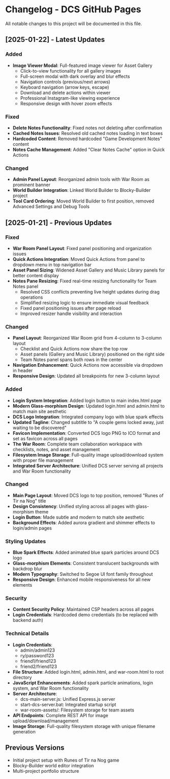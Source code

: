 # Changelog - DCS GitHub Pages

All notable changes to this project will be documented in this file.

## [2025-01-22] - Latest Updates

### Added
- **Image Viewer Modal**: Full-featured image viewer for Asset Gallery
  - Click-to-view functionality for all gallery images
  - Full-screen modal with dark overlay and blur effects
  - Navigation controls (previous/next arrows)
  - Keyboard navigation (arrow keys, escape)
  - Download and delete actions within viewer
  - Professional Instagram-like viewing experience
  - Responsive design with hover zoom effects

### Fixed
- **Delete Notes Functionality**: Fixed notes not deleting after confirmation
- **Cached Notes Issues**: Resolved old cached notes loading in text boxes
- **Hardcoded Content**: Removed hardcoded "Game Development Notes" content
- **Notes Cache Management**: Added "Clear Notes Cache" option in Quick Actions

### Changed
- **Admin Panel Layout**: Reorganized admin tools with War Room as prominent banner
- **World Builder Integration**: Linked World Builder to Blocky-Builder project
- **Tool Card Ordering**: Moved World Builder to first position, removed Advanced Settings and Debug Tools

## [2025-01-21] - Previous Updates

### Fixed
- **War Room Panel Layout**: Fixed panel positioning and organization issues
- **Quick Actions Integration**: Moved Quick Actions from panel to dropdown menu in top navigation bar
- **Asset Panel Sizing**: Widened Asset Gallery and Music Library panels for better content display
- **Notes Pane Resizing**: Fixed real-time resizing functionality for Team Notes panel
  - Resolved CSS conflicts preventing live height updates during drag operations
  - Simplified resizing logic to ensure immediate visual feedback
  - Fixed panel positioning issues after page reload
  - Improved resizer handle visibility and interaction

### Changed
- **Panel Layout**: Reorganized War Room grid from 4-column to 3-column layout
  - Checklist and Quick Actions now share the top row
  - Asset panels (Gallery and Music Library) positioned on the right side
  - Team Notes panel spans both rows in the center
- **Navigation Enhancement**: Quick Actions now accessible via dropdown in header
- **Responsive Design**: Updated all breakpoints for new 3-column layout

### Added
- **Login System Integration**: Added login button to main index.html page
- **Modern Glass-morphism Design**: Updated login.html and admin.html to match main site aesthetic
- **DCS Logo Integration**: Integrated company logo with blue spark effects
- **Updated Tagline**: Changed subtitle to "A couple gems locked away, just waiting to be discovered"
- **Favicon Implementation**: Converted DCS logo PNG to ICO format and set as favicon across all pages
- **The War Room**: Complete team collaboration workspace with checklists, notes, and asset management
- **Filesystem Image Storage**: Full-quality image upload/download system with proper file management
- **Integrated Server Architecture**: Unified DCS server serving all projects and War Room functionality

### Changed
- **Main Page Layout**: Moved DCS logo to top position, removed "Runes of Tir na Nog" title
- **Design Consistency**: Unified styling across all pages with glass-morphism theme
- **Login Button**: Made subtle and modern to match site aesthetic
- **Background Effects**: Added aurora gradient and shimmer effects to login/admin pages

### Styling Updates
- **Blue Spark Effects**: Added animated blue spark particles around DCS logo
- **Glass-morphism Elements**: Consistent translucent backgrounds with backdrop blur
- **Modern Typography**: Switched to Segoe UI font family throughout
- **Responsive Design**: Enhanced mobile responsiveness for all new elements

### Security
- **Content Security Policy**: Maintained CSP headers across all pages
- **Login Credentials**: Hardcoded demo credentials (to be replaced with backend auth)

### Technical Details
- **Login Credentials**: 
  - admin/admin123
  - ry/password123
  - friend1/friend123
  - friend2/friend123
- **File Structure**: Added login.html, admin.html, and war-room.html to root directory
- **JavaScript Enhancements**: Added spark particle animations, login system, and War Room functionality
- **Server Architecture**: 
  - dcs-main-server.js: Unified Express.js server
  - start-dcs-server.bat: Integrated startup script
  - war-room-assets/: Filesystem storage for team assets
- **API Endpoints**: Complete REST API for image upload/download/management
- **Image Storage**: Full-quality filesystem storage with unique filename generation

## Previous Versions
- Initial project setup with Runes of Tir na Nog game
- Blocky-Builder world editor integration
- Multi-project portfolio structure
